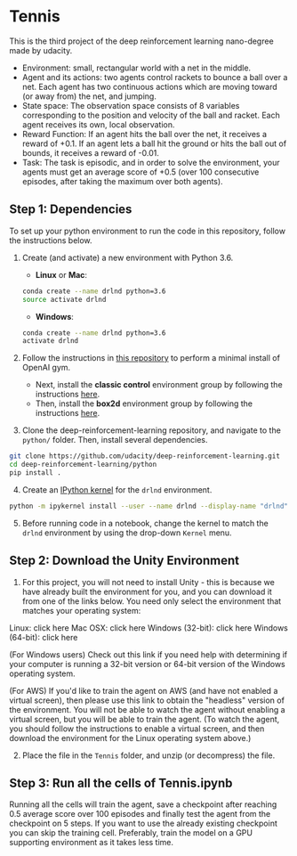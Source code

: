 # Tennis
This is the third project of the deep reinforcement learning nano-degree made by udacity.
* Environment: small, rectangular world with a net in the middle.
* Agent and its actions: two agents control rackets to bounce a ball over a net. Each agent has two continuous actions which are moving toward (or away from) the net, and jumping.
* State space: The observation space consists of 8 variables corresponding to the position and velocity of the ball and racket. Each agent receives its own, local observation.
* Reward Function:  If an agent hits the ball over the net, it receives a reward of +0.1. If an agent lets a ball hit the ground or hits the ball out of bounds, it receives a reward of -0.01.
* Task: The task is episodic, and in order to solve the environment, your agents must get an average score of +0.5 (over 100 consecutive episodes, after taking the maximum over both agents).

## Step 1: Dependencies

To set up your python environment to run the code in this repository, follow the instructions below.

1. Create (and activate) a new environment with Python 3.6.

	- __Linux__ or __Mac__: 
	```bash
	conda create --name drlnd python=3.6
	source activate drlnd
	```
	- __Windows__: 
	```bash
	conda create --name drlnd python=3.6 
	activate drlnd
	```
	
2. Follow the instructions in [this repository](https://github.com/openai/gym) to perform a minimal install of OpenAI gym.  
	- Next, install the **classic control** environment group by following the instructions [here](https://github.com/openai/gym#classic-control).
	- Then, install the **box2d** environment group by following the instructions [here](https://github.com/openai/gym#box2d).
	
3. Clone the deep-reinforcement-learning repository, and navigate to the `python/` folder.  Then, install several dependencies.
```bash
git clone https://github.com/udacity/deep-reinforcement-learning.git
cd deep-reinforcement-learning/python
pip install .
```

4. Create an [IPython kernel](http://ipython.readthedocs.io/en/stable/install/kernel_install.html) for the `drlnd` environment.  
```bash
python -m ipykernel install --user --name drlnd --display-name "drlnd"
```

5. Before running code in a notebook, change the kernel to match the `drlnd` environment by using the drop-down `Kernel` menu. 

## Step 2: Download the Unity Environment

1. For this project, you will not need to install Unity - this is because we have already built the environment for you, and you can download it from one of the links below. You need only select the environment that matches your operating system:

Linux: click here
Mac OSX: click here
Windows (32-bit): click here
Windows (64-bit): click here

(For Windows users) Check out this link if you need help with determining if your computer is running a 32-bit version or 64-bit version of the Windows operating system.

(For AWS) If you'd like to train the agent on AWS (and have not enabled a virtual screen), then please use this link to obtain the "headless" version of the environment. You will not be able to watch the agent without enabling a virtual screen, but you will be able to train the agent. (To watch the agent, you should follow the instructions to enable a virtual screen, and then download the environment for the Linux operating system above.)

2. Place the file in the `Tennis` folder, and unzip (or decompress) the file.

## Step 3: Run all the cells of Tennis.ipynb
Running all the cells will train the agent, save a checkpoint after reaching 0.5 average score over 100 episodes and finally test the agent from the checkpoint on 5 steps. If you want to use the already existing checkpoint you can skip the training cell. Preferably, train the model on a GPU supporting environment as it takes less time.
